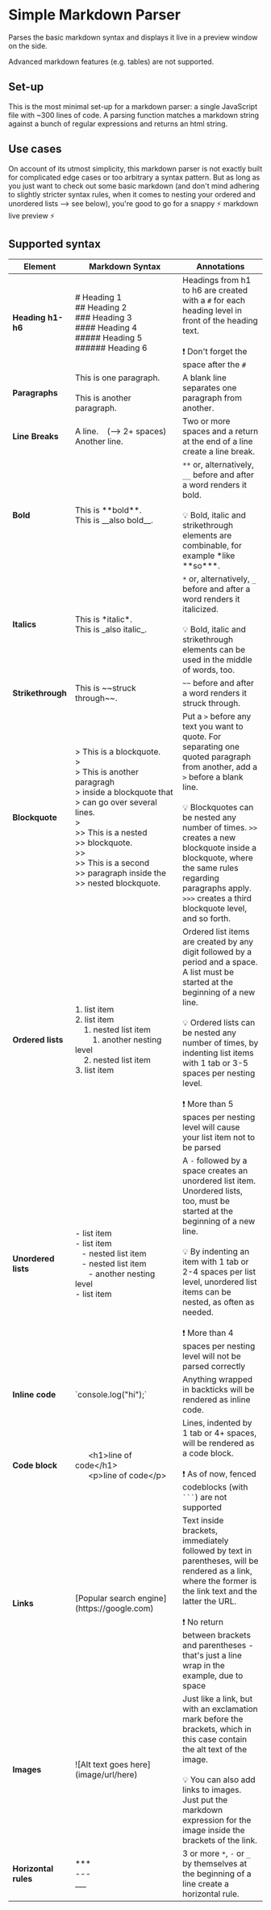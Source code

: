 # Simple Markdown Parser

Parses the basic markdown syntax and displays it live in a preview window on the side.

Advanced markdown features (e.g. tables) are not supported.

## Set-up

This is the most minimal set-up for a markdown parser: a single JavaScript file with ~300 lines of code. A parsing function matches a markdown string against a bunch of regular expressions and returns an html string.

## Use cases

On account of its utmost simplicity, this markdown parser is not exactly built for complicated edge cases or too arbitrary a syntax pattern. But as long as you just want to check out some basic markdown (and don't mind adhering to slightly stricter syntax rules, when it comes to nesting your ordered and unordered lists --> see below), you're good to go for a snappy :zap: markdown live preview :zap:

## Supported syntax

| Element | Markdown Syntax| Annotations |
| ------- | --------------- | ------------|
| **Heading h1-h6** | # Heading 1 <br> ## Heading 2 <br> ### Heading 3 <br> #### Heading 4 <br> ##### Heading 5 <br> ###### Heading 6 | Headings from h1 to h6 are created with a `#` for each heading level in front of the heading text. <br><br>:exclamation: Don't forget the space after the `#` |
| **Paragraphs** | This is one paragraph. <br> <br> This is another paragraph. | A blank line separates one paragraph from another. |
| **Line Breaks** | A line.&nbsp;&nbsp;&nbsp;&nbsp;(--> 2+ spaces) <br> Another line. | Two or more spaces and a return at the end of a line create a line break. |
| **Bold** | This is \*\*bold\*\*. <br> This is \_\_also bold\_\_. | `**` or, alternatively, `__` before and after a word renders it bold. <br><br> :bulb: Bold, italic and strikethrough elements are combinable, for example \*like \*\*so\*\*\*. |
| **Italics** | This is \*italic\*. <br> This is \_also italic\_. | `*` or, alternatively, `_` before and after a word renders it italicized. <br><br>:bulb: Bold, italic and strikethrough elements can be used in the middle of words, too. |
| **Strikethrough** | This is \~\~struck through\~\~. | `~~` before and after a word renders it struck through.
| **Blockquote** | > This is a blockquote. <br> > <br> > This is another paragragh<br>> inside a blockquote that<br>> can go over several lines.<br> > <br> >> This is a nested<br>>> blockquote. <br> >> <br>>> This is a second<br>>> paragraph inside the<br>>> nested blockquote. | Put a `>` before any text you want to quote. For separating one quoted paragraph from another, add a `>` before a blank line. <br><br>:bulb: Blockquotes can be nested any number of times. `>>` creates a new blockquote inside a blockquote, where the same rules regarding paragraphs apply. `>>>` creates a third blockquote level, and so forth. |
| **Ordered lists** | 1. list item <br> 2. list item <br> &nbsp;&nbsp;&nbsp;&nbsp;1. nested list item<br>&nbsp;&nbsp;&nbsp;&nbsp;&nbsp;&nbsp;&nbsp;&nbsp;1. another nesting level<br> &nbsp;&nbsp;&nbsp;&nbsp;2. nested list item<br> 3. list item | Ordered list items are created by any digit followed by a period and a space. A list must be started at the beginning of a new line. <br><br>:bulb: Ordered lists can be nested any number of times, by indenting list items with 1 tab or 3-5 spaces per nesting level. <br><br>:exclamation: More than 5 spaces per nesting level will cause your list item not to be parsed |
| **Unordered lists** | - list item <br> - list item <br> &nbsp;&nbsp;&nbsp;- nested list item<br> &nbsp;&nbsp;&nbsp;- nested list item<br>&nbsp;&nbsp;&nbsp;&nbsp;&nbsp;&nbsp;- another nesting level<br> - list item | A `-` followed by a space creates an unordered list item. Unordered lists, too, must be started at the beginning of a new line. <br><br>:bulb: By indenting an item with 1 tab or 2-4 spaces per list level, unordered list items can be nested, as often as needed. <br><br>:exclamation: More than 4 spaces per nesting level will not be parsed correctly |
| **Inline code** | \`console.log("hi");\` | Anything wrapped in backticks will be rendered as inline code. |
| **Code block** | &emsp;&emsp;&emsp;&emsp;&emsp;&emsp;&emsp;&emsp;&emsp;&emsp;&emsp;&emsp;<br>&nbsp;&nbsp;&nbsp;&nbsp;&nbsp;&nbsp;&lt;h1&gt;line of code&lt;/h1&gt;<br>&nbsp;&nbsp;&nbsp;&nbsp;&nbsp;&nbsp;&lt;p&gt;line of code&lt;/p&gt;<br>&emsp;&emsp;&emsp;&emsp;&emsp;&emsp;&emsp;&emsp;&emsp;&emsp;&emsp;&emsp;| Lines, indented by 1 tab or 4+ spaces, will be rendered as a code block.<br><br>:exclamation: As of now, fenced codeblocks (with ` ``` `) are not supported |
| **Links** | \[Popular search engine\](ht<span>tp</span>s://google.com) | Text inside brackets, immediately followed by text in parentheses, will be rendered as a link, where the former is the link text and the latter the URL.<br><br>:exclamation: No return between brackets and parentheses - that's just a line wrap in the example, due to space |
| **Images** | \!\[Alt text goes here\](image/url/here) | Just like a link, but with an exclamation mark before the brackets, which in this case contain the alt text of the image. <br><br> :bulb: You can also add links to images. Just put the markdown expression for the image inside the brackets of the link. |
| **Horizontal rules** | \*\*\* <br> \-\-\- <br> \_\_\_ | 3 or more `*`, `-` or `_` by themselves at the beginning of a line create a horizontal rule. |